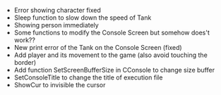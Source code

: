- Error showing character fixed
- Sleep function to slow down the speed of Tank
- Showing person immediately
- Some functions to modify the Console Screen but somehow does't work??
- New print error of the Tank on the Console Screen (fixed)
- Add player and its movement to the game (also avoid touching the border)
- Add function SetScreenBufferSize in CConsole to change size buffer
- SetConsoleTitle to change the title of execution file
- ShowCur to invisible the cursor
